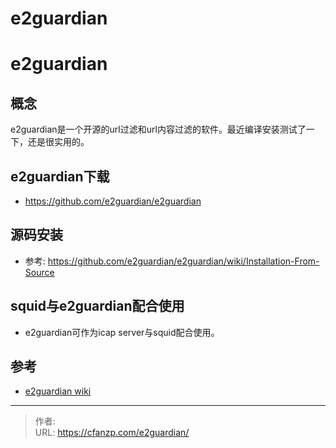 # e2guardian


<!--more-->
# e2guardian
## 概念
e2guardian是一个开源的url过滤和url内容过滤的软件。最近编译安装测试了一下，还是很实用的。

## e2guardian下载
- https://github.com/e2guardian/e2guardian

## 源码安装
- 参考: https://github.com/e2guardian/e2guardian/wiki/Installation-From-Source

## squid与e2guardian配合使用
- e2guardian可作为icap server与squid配合使用。


## 参考
- [e2guardian wiki](https://github.com/e2guardian/e2guardian/wiki)


---

> 作者:   
> URL: https://cfanzp.com/e2guardian/  

